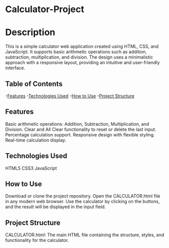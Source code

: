 # Calculator-Project

# Description
This is a simple calculator web application created using HTML, CSS, and JavaScript. It supports basic arithmetic operations such as addition, subtraction, multiplication, and division. The design uses a minimalistic approach with a responsive layout, providing an intuitive and user-friendly interface.

## Table of Contents
-[Features](#features)
-[Technologies Used](#technologies-used)
-[How to Use](#how-to-use)
-[Project Structure](#project-structure)

## Features
Basic arithmetic operations: Addition, Subtraction, Multiplication, and Division.
Clear and All Clear functionality to reset or delete the last input.
Percentage calculation support.
Responsive design with flexible styling.
Real-time calculation display.

## Technologies Used
HTML5
CSS3
JavaScript

## How to Use
Download or clone the project repository.
Open the CALCULATOR.html file in any modern web browser.
Use the calculator by clicking on the buttons, and the result will be displayed in the input field.

## Project Structure
CALCULATOR.html: The main HTML file containing the structure, styles, and functionality for the calculator.
